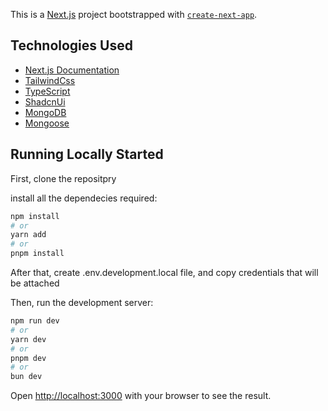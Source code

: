This is a [Next.js](https://nextjs.org/) project bootstrapped with [`create-next-app`](https://github.com/vercel/next.js/tree/canary/packages/create-next-app).

## Technologies Used

- [Next.js Documentation](https://nextjs.org/docs)
- [TailwindCss](https://tailwindcss.com/)
- [TypeScript](https://www.typescriptlang.org/)
- [ShadcnUi](https://ui.shadcn.com/)
- [MongoDB](https://www.mongodb.com/)
- [Mongoose](https://mongoosejs.com/docs/)

## Running Locally Started

First, clone the repositpry

install all the dependecies required:

```bash
npm install
# or
yarn add
# or
pnpm install
```

After that, create .env.development.local file, and copy credentials that will be attached

Then, run the development server:

```bash
npm run dev
# or
yarn dev
# or
pnpm dev
# or
bun dev
```

Open [http://localhost:3000](http://localhost:3000) with your browser to see the result.
